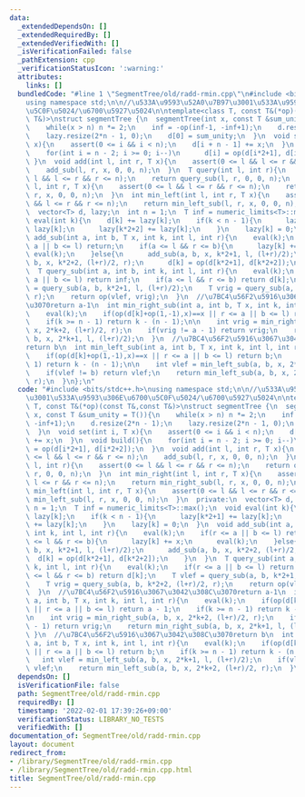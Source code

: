 ```yaml
---
data:
  _extendedDependsOn: []
  _extendedRequiredBy: []
  _extendedVerifiedWith: []
  _isVerificationFailed: false
  _pathExtension: cpp
  _verificationStatusIcon: ':warning:'
  attributes:
    links: []
  bundledCode: "#line 1 \"SegmentTree/old/radd-rmin.cpp\"\n#include <bits/stdc++.h>\n\
    using namespace std;\n\n//\u533A\u9593\u52A0\u7B97\u3001\u533A\u9593\u306E\u6700\
    \u5C0F\u5024/\u6700\u5927\u5024\n\ntemplate<class T, const T&(*op)(const T&,const\
    \ T&)>\nstruct segmentTree {\n  segmentTree(int x, const T &sum_unity = T()){\n\
    \    while(x > n) n *= 2;\n    inf = -op(inf-1, -inf+1);\n    d.resize(2*n - 1);\n\
    \    lazy.resize(2*n - 1, 0);\n    d[0] = sum_unity;\n  }\n  void set(int i, T\
    \ x){\n    assert(0 <= i && i < n);\n    d[i + n - 1] += x;\n  }\n  void build(){\n\
    \    for(int i = n - 2; i >= 0; i--)\n      d[i] = op(d[i*2+1], d[i*2+2]);\n \
    \ }\n  void add(int l, int r, T x){\n    assert(0 <= l && l <= r && r <= n);\n\
    \    add_sub(l, r, x, 0, 0, n);\n  }\n  T query(int l, int r){\n    assert(0 <=\
    \ l && l <= r && r <= n);\n    return query_sub(l, r, 0, 0, n);\n  }\n  int min_right(int\
    \ l, int r, T x){\n    assert(0 <= l && l <= r && r <= n);\n    return min_right_sub(l,\
    \ r, x, 0, 0, n);\n  }\n  int min_left(int l, int r, T x){\n    assert(0 <= l\
    \ && l <= r && r <= n);\n    return min_left_sub(l, r, x, 0, 0, n);\n  }\n  private:\n\
    \  vector<T> d, lazy;\n  int n = 1;\n  T inf = numeric_limits<T>::max();\n  void\
    \ eval(int k){\n    d[k] += lazy[k];\n    if(k < n - 1){\n      lazy[k*2+1] +=\
    \ lazy[k];\n      lazy[k*2+2] += lazy[k];\n    }\n    lazy[k] = 0;\n  }\n  void\
    \ add_sub(int a, int b, T x, int k, int l, int r){\n    eval(k);\n    if(r <=\
    \ a || b <= l) return;\n    if(a <= l && r <= b){\n      lazy[k] += x;\n     \
    \ eval(k);\n    }else{\n      add_sub(a, b, x, k*2+1, l, (l+r)/2);\n      add_sub(a,\
    \ b, x, k*2+2, (l+r)/2, r);\n      d[k] = op(d[k*2+1], d[k*2+2]);\n    }\n  }\n\
    \  T query_sub(int a, int b, int k, int l, int r){\n    eval(k);\n    if(r <=\
    \ a || b <= l) return inf;\n    if(a <= l && r <= b) return d[k];\n    T vlef\
    \ = query_sub(a, b, k*2+1, l, (l+r)/2);\n    T vrig = query_sub(a, b, k*2+2, (l+r)/2,\
    \ r);\n    return op(vlef, vrig);\n  }\n  //\u7BC4\u56F2\u5916\u3067\u3042\u308C\
    \u3070return a-1\n  int min_right_sub(int a, int b, T x, int k, int l, int r){\n\
    \    eval(k);\n    if(op(d[k]+op(1,-1),x)==x || r <= a || b <= l) return a - 1;\n\
    \    if(k >= n - 1) return k - (n - 1);\n\n    int vrig = min_right_sub(a, b,\
    \ x, 2*k+2, (l+r)/2, r);\n    if(vrig != a - 1) return vrig;\n    return min_right_sub(a,\
    \ b, x, 2*k+1, l, (l+r)/2);\n  }\n  //\u7BC4\u56F2\u5916\u3067\u3042\u308C\u3070\
    return b\n  int min_left_sub(int a, int b, T x, int k, int l, int r){\n    eval(k);\n\
    \    if(op(d[k]+op(1,-1),x)==x || r <= a || b <= l) return b;\n    if(k >= n -\
    \ 1) return k - (n - 1);\n\n    int vlef = min_left_sub(a, b, x, 2*k+1, l, (l+r)/2);\n\
    \    if(vlef != b) return vlef;\n    return min_left_sub(a, b, x, 2*k+2, (l+r)/2,\
    \ r);\n  }\n};\n"
  code: "#include <bits/stdc++.h>\nusing namespace std;\n\n//\u533A\u9593\u52A0\u7B97\
    \u3001\u533A\u9593\u306E\u6700\u5C0F\u5024/\u6700\u5927\u5024\n\ntemplate<class\
    \ T, const T&(*op)(const T&,const T&)>\nstruct segmentTree {\n  segmentTree(int\
    \ x, const T &sum_unity = T()){\n    while(x > n) n *= 2;\n    inf = -op(inf-1,\
    \ -inf+1);\n    d.resize(2*n - 1);\n    lazy.resize(2*n - 1, 0);\n    d[0] = sum_unity;\n\
    \  }\n  void set(int i, T x){\n    assert(0 <= i && i < n);\n    d[i + n - 1]\
    \ += x;\n  }\n  void build(){\n    for(int i = n - 2; i >= 0; i--)\n      d[i]\
    \ = op(d[i*2+1], d[i*2+2]);\n  }\n  void add(int l, int r, T x){\n    assert(0\
    \ <= l && l <= r && r <= n);\n    add_sub(l, r, x, 0, 0, n);\n  }\n  T query(int\
    \ l, int r){\n    assert(0 <= l && l <= r && r <= n);\n    return query_sub(l,\
    \ r, 0, 0, n);\n  }\n  int min_right(int l, int r, T x){\n    assert(0 <= l &&\
    \ l <= r && r <= n);\n    return min_right_sub(l, r, x, 0, 0, n);\n  }\n  int\
    \ min_left(int l, int r, T x){\n    assert(0 <= l && l <= r && r <= n);\n    return\
    \ min_left_sub(l, r, x, 0, 0, n);\n  }\n  private:\n  vector<T> d, lazy;\n  int\
    \ n = 1;\n  T inf = numeric_limits<T>::max();\n  void eval(int k){\n    d[k] +=\
    \ lazy[k];\n    if(k < n - 1){\n      lazy[k*2+1] += lazy[k];\n      lazy[k*2+2]\
    \ += lazy[k];\n    }\n    lazy[k] = 0;\n  }\n  void add_sub(int a, int b, T x,\
    \ int k, int l, int r){\n    eval(k);\n    if(r <= a || b <= l) return;\n    if(a\
    \ <= l && r <= b){\n      lazy[k] += x;\n      eval(k);\n    }else{\n      add_sub(a,\
    \ b, x, k*2+1, l, (l+r)/2);\n      add_sub(a, b, x, k*2+2, (l+r)/2, r);\n    \
    \  d[k] = op(d[k*2+1], d[k*2+2]);\n    }\n  }\n  T query_sub(int a, int b, int\
    \ k, int l, int r){\n    eval(k);\n    if(r <= a || b <= l) return inf;\n    if(a\
    \ <= l && r <= b) return d[k];\n    T vlef = query_sub(a, b, k*2+1, l, (l+r)/2);\n\
    \    T vrig = query_sub(a, b, k*2+2, (l+r)/2, r);\n    return op(vlef, vrig);\n\
    \  }\n  //\u7BC4\u56F2\u5916\u3067\u3042\u308C\u3070return a-1\n  int min_right_sub(int\
    \ a, int b, T x, int k, int l, int r){\n    eval(k);\n    if(op(d[k]+op(1,-1),x)==x\
    \ || r <= a || b <= l) return a - 1;\n    if(k >= n - 1) return k - (n - 1);\n\
    \n    int vrig = min_right_sub(a, b, x, 2*k+2, (l+r)/2, r);\n    if(vrig != a\
    \ - 1) return vrig;\n    return min_right_sub(a, b, x, 2*k+1, l, (l+r)/2);\n \
    \ }\n  //\u7BC4\u56F2\u5916\u3067\u3042\u308C\u3070return b\n  int min_left_sub(int\
    \ a, int b, T x, int k, int l, int r){\n    eval(k);\n    if(op(d[k]+op(1,-1),x)==x\
    \ || r <= a || b <= l) return b;\n    if(k >= n - 1) return k - (n - 1);\n\n \
    \   int vlef = min_left_sub(a, b, x, 2*k+1, l, (l+r)/2);\n    if(vlef != b) return\
    \ vlef;\n    return min_left_sub(a, b, x, 2*k+2, (l+r)/2, r);\n  }\n};"
  dependsOn: []
  isVerificationFile: false
  path: SegmentTree/old/radd-rmin.cpp
  requiredBy: []
  timestamp: '2022-02-01 17:39:26+09:00'
  verificationStatus: LIBRARY_NO_TESTS
  verifiedWith: []
documentation_of: SegmentTree/old/radd-rmin.cpp
layout: document
redirect_from:
- /library/SegmentTree/old/radd-rmin.cpp
- /library/SegmentTree/old/radd-rmin.cpp.html
title: SegmentTree/old/radd-rmin.cpp
---
```

